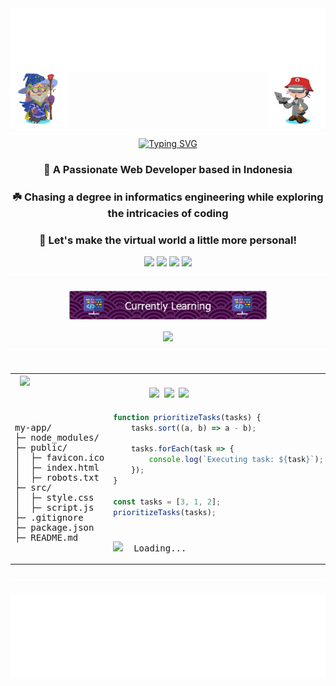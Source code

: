 <div align="center">
  <img align="center" src="text.svg" alt="Welcome To, My Github Profile">
  <img align="right" src="octocat1.webp" alt="Avatar Octocat" height="90">
  <img align="left" src="octocat2.webp" alt="Avatar Octocat" height="90">
</div>

<div align="center">
 <img src="hr.svg" align="center">
</div>

<div align="center">
<a href="https://git.io/typing-svg"><img src="https://readme-typing-svg.demolab.com?font=Poppins&size=35&pause=1500&color=87B6F7&center=true&vCenter=true&random=false&width=500&height=100&lines=Hi+There!+%F0%9F%91%8B%F0%9F%8F%BB;I'm+Rakha+Djauhari+%F0%9F%8C%8A;Coding+Addict+%E2%98%95;Tech+Enthusiast+%F0%9F%A7%91%F0%9F%8F%BB%E2%80%8D%F0%9F%92%BB" alt="Typing SVG" /></a>
</div>

<h3 align="center">🔖 A Passionate Web Developer based in Indonesia</h3>
<div align="center">
  <h3>☘️ Chasing a degree in informatics engineering while exploring the intricacies of coding</h3>
</div>
<div align="center">
  <h3>🚀 Let's make the virtual world a little more personal!</h3>
  <a href="https://Discordapp.com/users/622601019733573642"><img src="https://img.shields.io/badge/Discord-5865F2?style=for-the-badge&logo=discord&logoColor=white"><a>
  <a href="https://www.linkedin.com/in/rakha-djauhari/"><img src="https://img.shields.io/badge/LinkedIn-0A66C2?style=for-the-badge&logo=linkedin&logoColor=white"><a>
  <a href="https://www.instagram.com/avergons">
  <img src="https://img.shields.io/badge/Instagram-F77737?style=for-the-badge&logo=instagram&logoColor=white"><a>
  <a href="https://ko-fi.com/rakha">
  <img src="https://img.shields.io/badge/Ko--fi-Support%20Me-red?style=for-the-badge&logo=ko-fi&logoColor=white"><a>
</div>

<div align="center">
 <img src="hr.svg" align="center">
</div>

</br>

<div align="center">
 <img align="center" src="github-header-image.webp" height="50px">
</div>

</br>

<div align="center">
  <img src="https://skillicons.dev/icons?i=html,css,bootstrap,javascript,python,nodejs,vuejs,express,mongodb" />
</div>

<div align="center">
 <img src="hr.svg" align="center">
</div>

</br>

<table align="center">
<tr>
<th colspan="2">
<img src="https://s2.svgbox.net/files.svg?ic=vscode" height="20">&nbsp;&nbsp;&nbsp;&nbsp;&nbsp;&nbsp;&nbsp;&nbsp;&nbsp;&nbsp;&nbsp;&nbsp;&nbsp;&nbsp;&nbsp;&nbsp;&nbsp;&nbsp;&nbsp;&nbsp;&nbsp;&nbsp;&nbsp;&nbsp;&nbsp;&nbsp;&nbsp;&nbsp;&nbsp;&nbsp;&nbsp;&nbsp;&nbsp;&nbsp;&nbsp;&nbsp;&nbsp;&nbsp;&nbsp;&nbsp;&nbsp;&nbsp;&nbsp;&nbsp;&nbsp;&nbsp;&nbsp;&nbsp;&nbsp;&nbsp;&nbsp;&nbsp;&nbsp;&nbsp;&nbsp;&nbsp;&nbsp;&nbsp;&nbsp;&nbsp;&nbsp;&nbsp;&nbsp;&nbsp;&nbsp;&nbsp;&nbsp;&nbsp;&nbsp;&nbsp;&nbsp;&nbsp;&nbsp;&nbsp;&nbsp;&nbsp;&nbsp;&nbsp;&nbsp;&nbsp;&nbsp;&nbsp;&nbsp;&nbsp;&nbsp;&nbsp;&nbsp;&nbsp;&nbsp;&nbsp;&nbsp;&nbsp;&nbsp;&nbsp;&nbsp;&nbsp;&nbsp;&nbsp;&nbsp;&nbsp;&nbsp;&nbsp;&nbsp;&nbsp;&nbsp;&nbsp;&nbsp;&nbsp;&nbsp;&nbsp;&nbsp;&nbsp;&nbsp;&nbsp;&nbsp;&nbsp;&nbsp;&nbsp;&nbsp;&nbsp;&nbsp;&nbsp;&nbsp;<img src="https://s2.svgbox.net/materialui.svg?ic=circle&color=fabf1e" height="17">&nbsp;&nbsp;<img src="https://s2.svgbox.net/materialui.svg?ic=circle&color=2784f5" height="17">&nbsp;&nbsp;<img src="https://s2.svgbox.net/materialui.svg?ic=circle&color=f5273c" height="17">
</th>
</tr>

<tr>
<td rowspan="3">

<pre>
my-app/
├─ node_modules/
├─ public/
│  ├─ favicon.ico
│  ├─ index.html
│  ├─ robots.txt
├─ src/
│  ├─ style.css
│  ├─ script.js
├─ .gitignore
├─ package.json
├─ README.md
</pre>

</td>
<td>

```js
function prioritizeTasks(tasks) {
    tasks.sort((a, b) => a - b);

    tasks.forEach(task => {
        console.log(`Executing task: ${task}`);
    });
}

const tasks = [3, 1, 2];
prioritizeTasks(tasks);
```

</td>
</tr>

<tr><td></td></tr>

<tr>
<td colspan="2"><pre><img src="https://s2.svgbox.net/loaders.svg?ic=elastic-spinner&color=white" height="15">&nbsp;&nbsp;Loading...</pre></td>
</tr>
</table>

<div align="center">
 <img src="hr.svg" align="center">
</div>

</br>

<img src="readmebox-custom.svg" />
